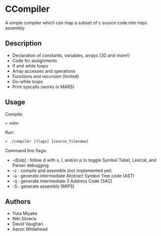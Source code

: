 # CCompiler
A simple compiler which can map a subset of c source code into mips assembly. 

## Description
* Declaration of constants, variables, arrays (3D and more!)
* Code for assignments
* If and while loops
* Array accesses and operations
* Functions and recursion (limited)
* Do-while loops
* Print syscalls (works in MARS)

## Usage
Compile:
```
> make
```
Run:
```
> ./compiler [flags] [source_filename]
```

Command line flags:
* -d[slp]         : follow d with s, l, and/or p to toggle Symbol Tabel, Lexical, and Parser debugging
* -c              : compile and assemble (not implemented yet)
* -a              : generate intermediate Abstract Symbol Tree code (AST)
* -q              : generate intermediate 3 Address Code (3AC)
* -S              : generate assembly (MIPS)

## Authors
* Yuta Miyake
* Niki Silveria
* David Vaughan
* Aaron Whitehead
